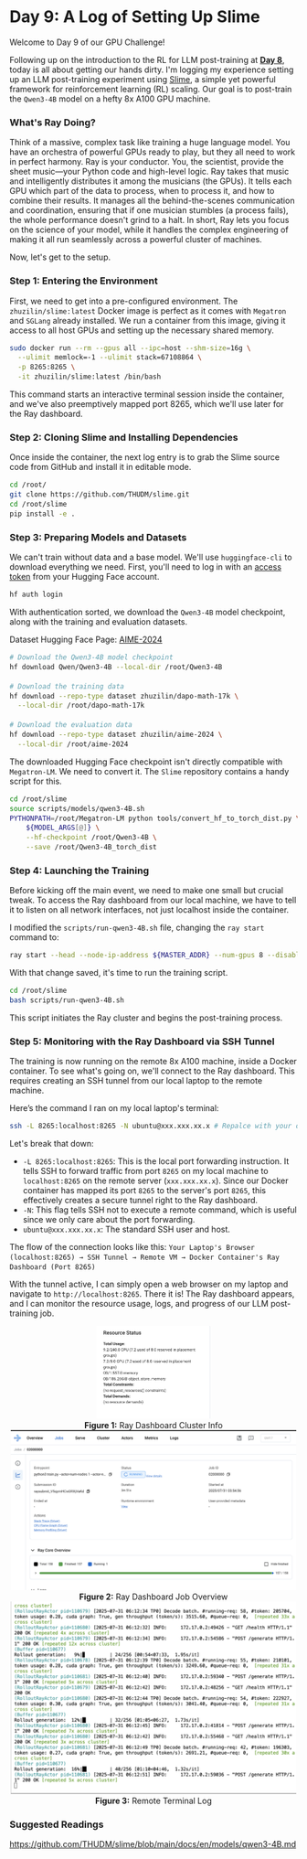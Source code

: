 # Day 9: A Log of Setting Up Slime

Welcome to Day 9 of our GPU Challenge!

Following up on the introduction to the RL for LLM post-training at [**Day 8**](./day-8.md), today is all about getting our hands dirty. I'm logging my experience setting up an LLM post-training experiment using [Slime](https://github.com/THUDM/slime), a simple yet powerful framework for reinforcement learning (RL) scaling. Our goal is to post-train the `Qwen3-4B` model on a hefty 8x A100 GPU machine.

### What's Ray Doing?

Think of a massive, complex task like training a huge language model. You have an orchestra of powerful GPUs ready to play, but they all need to work in perfect harmony. Ray is your conductor. You, the scientist, provide the sheet music—your Python code and high-level logic. Ray takes that music and intelligently distributes it among the musicians (the GPUs). It tells each GPU which part of the data to process, when to process it, and how to combine their results. It manages all the behind-the-scenes communication and coordination, ensuring that if one musician stumbles (a process fails), the whole performance doesn't grind to a halt. In short, Ray lets you focus on the science of your model, while it handles the complex engineering of making it all run seamlessly across a powerful cluster of machines.

Now, let's get to the setup.

### Step 1: Entering the Environment

First, we need to get into a pre-configured environment. The `zhuzilin/slime:latest` Docker image is perfect as it comes with `Megatron` and `SGLang` already installed. We run a container from this image, giving it access to all host GPUs and setting up the necessary shared memory.

```bash
sudo docker run --rm --gpus all --ipc=host --shm-size=16g \
  --ulimit memlock=-1 --ulimit stack=67108864 \
  -p 8265:8265 \
  -it zhuzilin/slime:latest /bin/bash
```

This command starts an interactive terminal session inside the container, and we've also preemptively mapped port 8265, which we'll use later for the Ray dashboard.

### Step 2: Cloning Slime and Installing Dependencies

Once inside the container, the next log entry is to grab the Slime source code from GitHub and install it in editable mode.

```bash
cd /root/
git clone https://github.com/THUDM/slime.git
cd /root/slime
pip install -e .
```

### Step 3: Preparing Models and Datasets

We can't train without data and a base model. We'll use `huggingface-cli` to download everything we need. First, you'll need to log in with an [access token](https://huggingface.co/settings/tokens) from your Hugging Face account.

```bash
hf auth login
```

With authentication sorted, we download the `Qwen3-4B` model checkpoint, along with the training and evaluation datasets.

Dataset Hugging Face Page: [AIME-2024](https://huggingface.co/datasets/zhuzilin/aime-2024)

```bash
# Download the Qwen3-4B model checkpoint
hf download Qwen/Qwen3-4B --local-dir /root/Qwen3-4B

# Download the training data
hf download --repo-type dataset zhuzilin/dapo-math-17k \
  --local-dir /root/dapo-math-17k

# Download the evaluation data
hf download --repo-type dataset zhuzilin/aime-2024 \
  --local-dir /root/aime-2024
```

The downloaded Hugging Face checkpoint isn't directly compatible with `Megatron-LM`. We need to convert it. The `Slime` repository contains a handy script for this.

```bash
cd /root/slime
source scripts/models/qwen3-4B.sh
PYTHONPATH=/root/Megatron-LM python tools/convert_hf_to_torch_dist.py \
    ${MODEL_ARGS[@]} \
    --hf-checkpoint /root/Qwen3-4B \
    --save /root/Qwen3-4B_torch_dist
```

### Step 4: Launching the Training

Before kicking off the main event, we need to make one small but crucial tweak. To access the Ray dashboard from our local machine, we have to tell it to listen on all network interfaces, not just localhost inside the container.

I modified the `scripts/run-qwen3-4B.sh` file, changing the `ray start` command to:

```bash
ray start --head --node-ip-address ${MASTER_ADDR} --num-gpus 8 --disable-usage-stats --dashboard-host=0.0.0.0 --dashboard-port=8265
```

With that change saved, it's time to run the training script.

```bash
cd /root/slime
bash scripts/run-qwen3-4B.sh
```

This script initiates the Ray cluster and begins the post-training process.

### Step 5: Monitoring with the Ray Dashboard via SSH Tunnel

The training is now running on the remote 8x A100 machine, inside a Docker container. To see what's going on, we'll connect to the Ray dashboard. This requires creating an SSH tunnel from our local laptop to the remote machine.

Here’s the command I ran on my local laptop's terminal:

```bash
ssh -L 8265:localhost:8265 -N ubuntu@xxx.xxx.xx.x # Repalce with your onw GPU instance IP
```

Let's break that down:
*   `-L 8265:localhost:8265`: This is the local port forwarding instruction. It tells SSH to forward traffic from port `8265` on my local machine to `localhost:8265` on the remote server (`xxx.xxx.xx.x`). Since our Docker container has mapped its port `8265` to the server's port `8265`, this effectively creates a secure tunnel right to the Ray dashboard.
*   `-N`: This flag tells SSH not to execute a remote command, which is useful since we only care about the port forwarding.
*   `ubuntu@xxx.xxx.xx.x`: The standard SSH user and host.

The flow of the connection looks like this:
`Your Laptop's Browser (localhost:8265) → SSH Tunnel → Remote VM → Docker Container's Ray Dashboard (Port 8265)`

With the tunnel active, I can simply open a web browser on my laptop and navigate to `http://localhost:8265`. There it is! The Ray dashboard appears, and I can monitor the resource usage, logs, and progress of our LLM post-training job.



<div align="center">
<img src="assets/day-9-0.jpeg" alt="Ray Dashboard Cluster Info" width="200"/>
</div>
<div align="center">
<b>Figure 1:</b> Ray Dashboard Cluster Info
</div>


<div align="center">
<img src="assets/day-9-1.jpeg" alt="Ray Dashboard Job Overview" width="500"/>
</div>
<div align="center">
<b>Figure 2:</b> Ray Dashboard Job Overview
</div>


<div align="center">
<img src="assets/day-9-2.jpeg" alt="Remote Terminal Log" width="500"/>
</div>
<div align="center">
<b>Figure 3:</b> Remote Terminal Log
</div>


### Suggested Readings

https://github.com/THUDM/slime/blob/main/docs/en/models/qwen3-4B.md